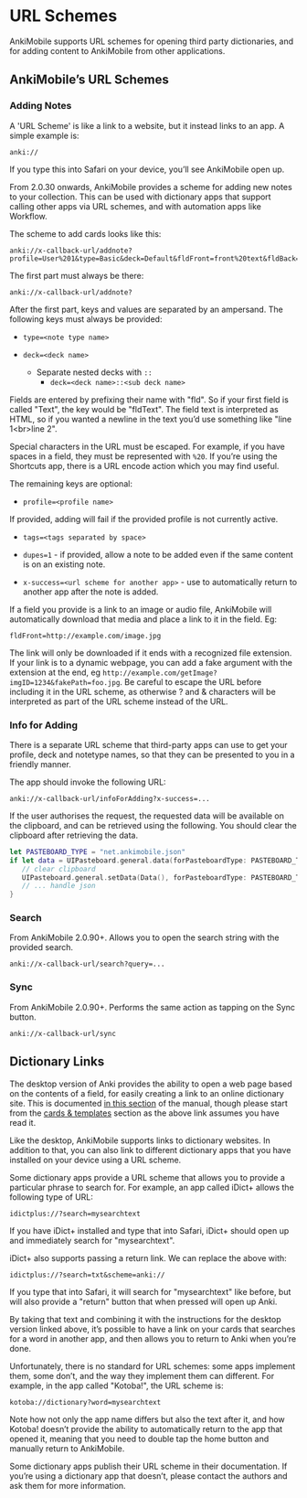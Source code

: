 # URL Schemes

AnkiMobile supports URL schemes for opening third party dictionaries,
and for adding content to AnkiMobile from other applications.

## AnkiMobile’s URL Schemes

### Adding Notes

A 'URL Scheme' is like a link to a website, but it instead links to an
app. A simple example is:

    anki://

If you type this into Safari on your device, you’ll see AnkiMobile open
up.

From 2.0.30 onwards, AnkiMobile provides a scheme for adding new notes
to your collection. This can be used with dictionary apps that support
calling other apps via URL schemes, and with automation apps like
Workflow.

The scheme to add cards looks like this:

    anki://x-callback-url/addnote?profile=User%201&type=Basic&deck=Default&fldFront=front%20text&fldBack=back%20text

The first part must always be there:

    anki://x-callback-url/addnote?

After the first part, keys and values are separated by an ampersand. The
following keys must always be provided:

- `type=<note type name>`

- `deck=<deck name>`
  - Separate nested decks with `::`
    - `deck=<deck name>::<sub deck name>`

Fields are entered by prefixing their name with "fld". So if your first
field is called "Text", the key would be "fldText". The field text is
interpreted as HTML, so if you wanted a newline in the text you’d use
something like "line 1&lt;br&gt;line 2".

Special characters in the URL must be escaped. For example, if you have
spaces in a field, they must be represented with `%20`. If you’re using
the Shortcuts app, there is a URL encode action which you may find
useful.

The remaining keys are optional:

- `profile=<profile name>`

If provided, adding will fail if the provided profile is not currently active.

- `tags=<tags separated by space>`

- `dupes=1` - if provided, allow a note to be added even if the same
  content is on an existing note.

- `x-success=<url scheme for another app>` - use to automatically
  return to another app after the note is added.

If a field you provide is a link to an image or audio file, AnkiMobile
will automatically download that media and place a link to it in the
field. Eg:

    fldFront=http://example.com/image.jpg

The link will only be downloaded if it ends with a recognized file
extension. If your link is to a dynamic webpage, you can add a fake
argument with the extension at the end, eg
`http://example.com/getImage?imgID=1234&fakePath=foo.jpg`. Be careful to
escape the URL before including it in the URL scheme, as otherwise ? and
& characters will be interpreted as part of the URL scheme instead of
the URL.

### Info for Adding

There is a separate URL scheme that third-party apps can use to get your profile, deck
and notetype names, so that they can be presented to you in a friendly manner.

The app should invoke the following URL:

`anki://x-callback-url/infoForAdding?x-success=...`

If the user authorises the request, the requested data will be available on the clipboard,
and can be retrieved using the following. You should clear the clipboard after retrieving
the data.

```swift
let PASTEBOARD_TYPE = "net.ankimobile.json"
if let data = UIPasteboard.general.data(forPasteboardType: PASTEBOARD_TYPE) {
   // clear clipboard
   UIPasteboard.general.setData(Data(), forPasteboardType: PASTEBOARD_TYPE)
   // ... handle json
}
```

### Search

From AnkiMobile 2.0.90+. Allows you to open the search string with the provided
search.

`anki://x-callback-url/search?query=...`

### Sync

From AnkiMobile 2.0.90+. Performs the same action as tapping on the Sync button.

`anki://x-callback-url/sync`

## Dictionary Links

The desktop version of Anki provides the ability to open a web page
based on the contents of a field, for easily creating a link to an
online dictionary site. This is documented [in this section](https://docs.ankiweb.net/templates/fields.html#dictionary-links) of
the manual, though please start from the [cards & templates](https://docs.ankiweb.net/templates/intro.html) section
as the above link assumes you have read it.

Like the desktop, AnkiMobile supports links to dictionary websites. In
addition to that, you can also link to different dictionary apps that
you have installed on your device using a URL scheme.

Some dictionary apps provide a URL scheme that allows you to provide a
particular phrase to search for. For example, an app called iDict+
allows the following type of URL:

    idictplus://?search=mysearchtext

If you have iDict+ installed and type that into Safari, iDict+ should
open up and immediately search for "mysearchtext".

iDict+ also supports passing a return link. We can replace the above
with:

    idictplus://?search=txt&scheme=anki://

If you type that into Safari, it will search for "mysearchtext" like
before, but will also provide a "return" button that when pressed will
open up Anki.

By taking that text and combining it with the instructions for the
desktop version linked above, it’s possible to have a link on your cards
that searches for a word in another app, and then allows you to return
to Anki when you’re done.

Unfortunately, there is no standard for URL schemes: some apps implement
them, some don’t, and the way they implement them can different. For
example, in the app called "Kotoba!", the URL scheme is:

    kotoba://dictionary?word=mysearchtext

Note how not only the app name differs but also the text after it, and
how Kotoba! doesn’t provide the ability to automatically return to the
app that opened it, meaning that you need to double tap the home button
and manually return to AnkiMobile.

Some dictionary apps publish their URL scheme in their documentation. If
you’re using a dictionary app that doesn’t, please contact the authors
and ask them for more information.
